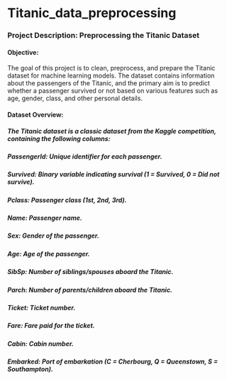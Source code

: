 # Titanic_data_preprocessing

### Project Description: Preprocessing the Titanic Dataset
#### Objective:

The goal of this project is to clean, preprocess, and prepare the Titanic dataset for machine learning models. The dataset contains information about the passengers of the Titanic, and the primary aim is to predict whether a passenger survived or not based on various features such as age, gender, class, and other personal details.

#### Dataset Overview:

##### The Titanic dataset is a classic dataset from the Kaggle competition, containing the following columns:

##### PassengerId: Unique identifier for each passenger.
##### Survived: Binary variable indicating survival (1 = Survived, 0 = Did not survive).
##### Pclass: Passenger class (1st, 2nd, 3rd).
##### Name: Passenger name.
##### Sex: Gender of the passenger.
##### Age: Age of the passenger.
##### SibSp: Number of siblings/spouses aboard the Titanic.
##### Parch: Number of parents/children aboard the Titanic.
##### Ticket: Ticket number.
##### Fare: Fare paid for the ticket.
##### Cabin: Cabin number.
##### Embarked: Port of embarkation (C = Cherbourg, Q = Queenstown, S = Southampton).
